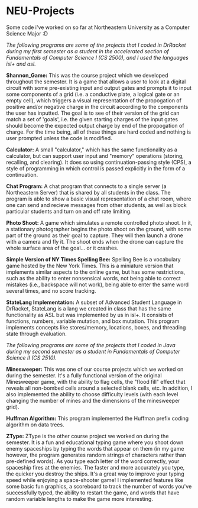 # NEU-Projects
Some code i've worked on so far at Northeastern University as a Computer Science Major :D

*The following programs are some of the projects that I coded in DrRacket during my first semester as a student in the accelerated section of Fundamentals of Computer Science I (CS 2500), and I used the languages isl+ and asl.*

**Shannon_Game:** This was the course project which we developed throughout the semester. It is a game that allows a user to look at a digital circuit with some pre-existing input and output gates and prompts it to input some components of a grid (i.e. a conductive plate, a logical gate or an empty cell), which triggers a visual representation of the propogation of positive and/or negative charge in the circuit according to the components the user has inputted. The goal is to see of their version of the grid can match a set of 'goals', i.e. the given starting charges of the input gates should become the expected output charge by end of the propogation of charge. For the time being, all of these things are hard coded and nothing is user prompted unless the code is modified.

**Calculator:** A small "calculator," which has the same functionality as a calculator, but can support user input and "memory" operations (storing, recalling, and clearing). It does so using continuation-passing style (CPS), a style of programming in which control is passed explicitly in the form of a continuation.

**Chat Program:** A chat program that connects to a single server (a Northeastern Server) that is shared by all students in the class. The program is able to show a basic visual representation of a chat room, where one can send and recieve messages from other students, as well as block particular students and turn on and off rate limiting.

**Photo Shoot:** A game which simulates a remote controlled photo shoot. In it, a stationary photographer begins the photo shoot on the ground, with some part of the ground as their goal to capture. They will then launch a drone with a camera and fly it. The shoot ends when the drone can capture the whole surface area of the goal... or it crashes.

**Simple Version of NY Times Spelling Bee:** Spelling Bee is a vocabulary game hosted by the New York Times. This is a miniature version that implements similar aspects to the online game, but has some restrictions, such as the ability to enter nonsensical words, not being able to correct mistakes (i.e., backspace will not work), being able to enter the same word several times, and no score tracking.

**StateLang Implementation:** A subset of Advanced Student Language in DrRacket, StateLang is a lang we created in class that has the same functionality as ASL but was implemented by us in isl+. It consists of functions, numbers, variable mutation, and box mutation. This program implements concepts like stores/memory, locations, boxes, and threading state through evaluation.

*The following programs are some of the projects that I coded in Java during my second semester as a student in Fundamentals of Computer Science II (CS 2510).*

**Minesweeper:** This was one of our course projects which we worked on during the semester. It's a fully functional version of the original Minesweeper game, with the ability to flag cells, the "flood fill" effect that reveals all non-bombed cells around a selected blank cells, etc. In addition, I also implemented the ability to choose difficulty levels (with each level changing the number of mines and the dimensions of the minesweeper grid).

**Huffman Algorithm:** This program implemented the Huffman prefix coding algorithm on data trees.

**ZType:** ZType is the other course project we worked on during the semester. It is a fun and educational typing game where you shoot down enemy spaceships by typing the words that appear on them (in my game however, the program generates random strings of characters rather than pre-defined words). As you type each letter of the word correctly, your spaceship fires at the enemies. The faster and more accurately you type, the quicker you destroy the ships. It's a great way to improve your typing speed while enjoying a space-shooter game! I implemented features like some basic fun graphics, a scoreboard to track the number of words you've successfully typed, the ability to restart the game, and words that have random variable lengths to make the game more interesting.
